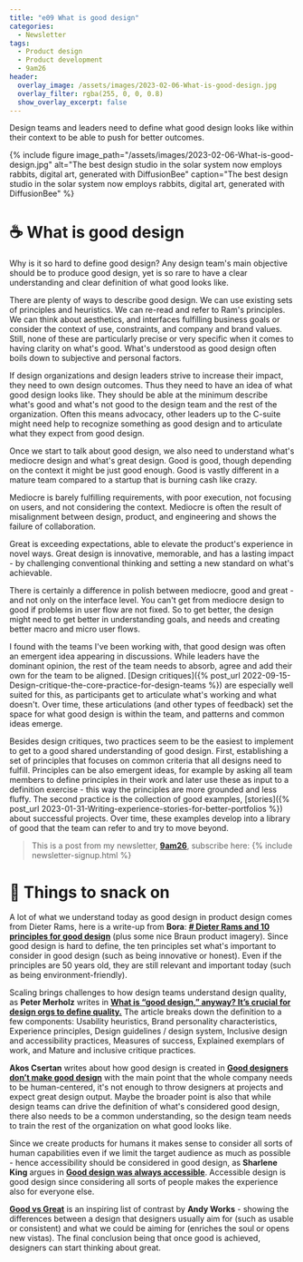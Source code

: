 ```yaml
---
title: "e09 What is good design"
categories:
  - Newsletter
tags:
  - Product design
  - Product development
  - 9am26
header:
  overlay_image: /assets/images/2023-02-06-What-is-good-design.jpg
  overlay_filter: rgba(255, 0, 0, 0.8)
  show_overlay_excerpt: false
---
```


Design teams and leaders need to define what good design looks like within their context to be able to push for better outcomes.

{% include figure image_path="/assets/images/2023-02-06-What-is-good-design.jpg" alt="The best design studio in the solar system now employs rabbits, digital art, generated with DiffusionBee" caption="The best design studio in the solar system now employs rabbits, digital art, generated with DiffusionBee" %}

# ☕ What is good design

Why is it so hard to define good design? Any design team's main objective should be to produce good design, yet is so rare to have a clear understanding and clear definition of what good looks like.

There are plenty of ways to describe good design. We can use existing sets of principles and heuristics. We can re-read and refer to Ram's principles. We can think about aesthetics, and interfaces fulfilling business goals or consider the context of use, constraints, and company and brand values. Still, none of these are particularly precise or very specific when it comes to having clarity on what's good. What's understood as good design often boils down to subjective and personal factors.

If design organizations and design leaders strive to increase their impact, they need to own design outcomes. Thus they need to have an idea of what good design looks like. They should be able at the minimum describe what's good and what's not good to the design team and the rest of the organization. Often this means advocacy, other leaders up to the C-suite might need help to recognize something as good design and to articulate what they expect from good design.

Once we start to talk about good design, we also need to understand what's mediocre design and what's great design. Good is good, though depending on the context it might be just good enough. Good is vastly different in a mature team compared to a startup that is burning cash like crazy.

Mediocre is barely fulfilling requirements, with poor execution, not focusing on users, and not considering the context. Mediocre is often the result of misalignment between design, product, and engineering and shows the failure of collaboration. 

Great is exceeding expectations, able to elevate the product's experience in novel ways. Great design is innovative, memorable, and has a lasting impact - by challenging conventional thinking and setting a new standard on what's achievable.

There is certainly a difference in polish between mediocre, good and great - and not only on the interface level. You can't get from mediocre design to good if problems in user flow are not fixed. So to get better, the design might need to get better in understanding goals, and needs and creating better macro and micro user flows.

I found with the teams I've been working with, that good design was often an emergent idea appearing in discussions. While leaders have the dominant opinion, the rest of the team needs to absorb, agree and add their own for the team to be aligned. [Design critiques]({% post_url 2022-09-15-Design-critique-the-core-practice-for-design-teams %}) are especially well suited for this, as participants get to articulate what's working and what doesn't. Over time, these articulations (and other types of feedback) set the space for what good design is within the team, and patterns and common ideas emerge.

Besides design critiques, two practices seem to be the easiest to implement to get to a good shared understanding of good design. First, establishing a set of principles that focuses on common criteria that all designs need to fulfill. Principles can be also emergent ideas, for example by asking all team members to define principles in their work and later use these as input to a definition exercise - this way the principles are more grounded and less fluffy. The second practice is the collection of good examples, [stories]({% post_url 2023-01-31-Writing-experience-stories-for-better-portfolios %}) about successful projects. Over time, these examples develop into a library of good that the team can refer to and try to move beyond.

> This is a post from my newsletter, **[9am26](https://polgarp.com/categories/newsletter/)**, subscribe here:
> {% include newsletter-signup.html %}

# 🍪 Things to snack on

A lot of what we understand today as good design in product design comes from Dieter Rams, here is a write-up from  **Bora**: **[# Dieter Rams and 10 principles for good design](https://uxdesign.cc/dieter-rams-and-ten-principles-for-good-design-61cc32bcd6e6)** (plus some nice Braun product imagery). Since good design is hard to define, the ten principles set what's important to consider in good design (such as being innovative or honest). Even if the principles are 50 years old, they are still relevant and important today (such as being environment-friendly).

Scaling brings challenges to how design teams understand design quality, as **Peter Merholz** writes in **[What is “good design,” anyway? It’s crucial for design orgs to define quality.](https://www.petermerholz.com/blog/what-is-good-design-anyway-its-crucial-for-design-orgs-to-define-quality/)** The article breaks down the definition to a few components: Usability heuristics, Brand personality characteristics, Experience principles, Design guidelines / design system, Inclusive design and accessibility practices, Measures of success, Explained exemplars of work, and Mature and inclusive critique practices. 

**Akos Csertan** writes about how good design is created in **[Good designers don’t make good design](https://blog.prototypr.io/good-designers-dont-make-good-design-be338b5b7f10)** with the main point that the whole company needs to be human-centered, it's not enough to throw designers at projects and expect great design output. Maybe the broader point is also that while design teams can drive the definition of what's considered good design, there also needs to be a common understanding, so the design team needs to train the rest of the organization on what good looks like.

Since we create products for humans it makes sense to consider all sorts of human capabilities even if we limit the target audience as much as possible - hence accessibility should be considered in good design, as **Sharlene King** argues in **[Good design was always accessible](https://typodactyl.medium.com/good-design-was-always-accessible-74b3a1782b09)**. Accessible design is good design since considering all sorts of people makes the experience also for everyone else.

**[Good vs Great](https://www.andy.works/words/good-vs-great-design)** is an inspiring list of contrast by **Andy Works** - showing the differences between a design that designers usually aim for (such as usable or consistent) and what we could be aiming for (enriches the soul or opens new vistas). The final conclusion being that once good is achieved, designers can start thinking about great.
